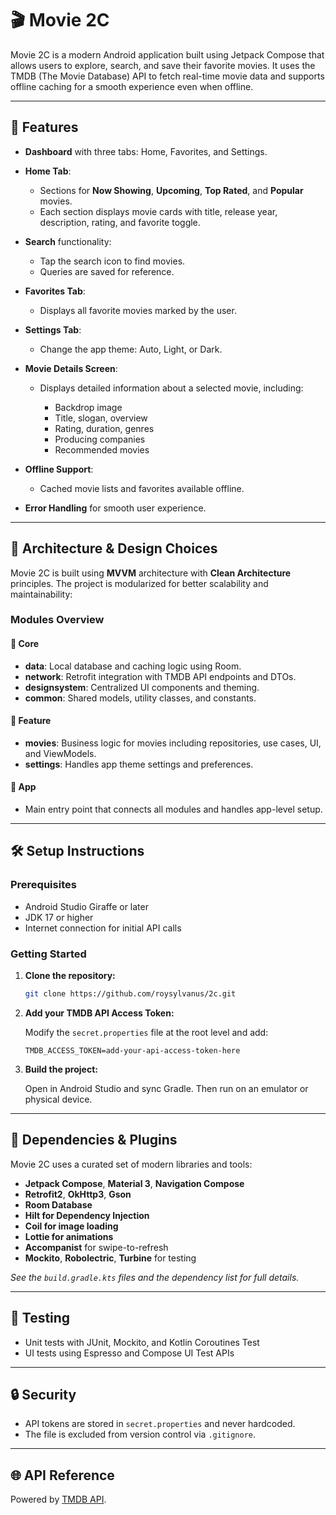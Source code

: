 # 🎬 Movie 2C

Movie 2C is a modern Android application built using Jetpack Compose that allows users to explore, search, and save their favorite movies. It uses the TMDB (The Movie Database) API to fetch real-time movie data and supports offline caching for a smooth experience even when offline.

---

## 📱 Features

* **Dashboard** with three tabs: Home, Favorites, and Settings.
* **Home Tab**:

  * Sections for **Now Showing**, **Upcoming**, **Top Rated**, and **Popular** movies.
  * Each section displays movie cards with title, release year, description, rating, and favorite toggle.
* **Search** functionality:

  * Tap the search icon to find movies.
  * Queries are saved for reference.
* **Favorites Tab**:

  * Displays all favorite movies marked by the user.
* **Settings Tab**:

  * Change the app theme: Auto, Light, or Dark.
* **Movie Details Screen**:

  * Displays detailed information about a selected movie, including:

    * Backdrop image
    * Title, slogan, overview
    * Rating, duration, genres
    * Producing companies
    * Recommended movies
* **Offline Support**:

  * Cached movie lists and favorites available offline.
* **Error Handling** for smooth user experience.

---

## 🧠 Architecture & Design Choices

Movie 2C is built using **MVVM** architecture with **Clean Architecture** principles. The project is modularized for better scalability and maintainability:

### Modules Overview

#### 🔹 Core

* **data**: Local database and caching logic using Room.
* **network**: Retrofit integration with TMDB API endpoints and DTOs.
* **designsystem**: Centralized UI components and theming.
* **common**: Shared models, utility classes, and constants.

#### 🔹 Feature

* **movies**: Business logic for movies including repositories, use cases, UI, and ViewModels.
* **settings**: Handles app theme settings and preferences.

#### 🔹 App

* Main entry point that connects all modules and handles app-level setup.

---

## 🛠️ Setup Instructions

### Prerequisites

* Android Studio Giraffe or later
* JDK 17 or higher
* Internet connection for initial API calls

### Getting Started

1. **Clone the repository:**

   ```bash
   git clone https://github.com/roysylvanus/2c.git
   ```

2. **Add your TMDB API Access Token:**

   Modify the `secret.properties` file at the root level and add:

   ```properties
   TMDB_ACCESS_TOKEN=add-your-api-access-token-here
   ```

3. **Build the project:**

   Open in Android Studio and sync Gradle. Then run on an emulator or physical device.

---

## 🔌 Dependencies & Plugins

Movie 2C uses a curated set of modern libraries and tools:

* **Jetpack Compose**, **Material 3**, **Navigation Compose**
* **Retrofit2**, **OkHttp3**, **Gson**
* **Room Database**
* **Hilt for Dependency Injection**
* **Coil for image loading**
* **Lottie for animations**
* **Accompanist** for swipe-to-refresh
* **Mockito**, **Robolectric**, **Turbine** for testing

*See the `build.gradle.kts` files and the dependency list for full details.*

---

## 🧪 Testing

* Unit tests with JUnit, Mockito, and Kotlin Coroutines Test
* UI tests using Espresso and Compose UI Test APIs

---

## 🔒 Security

* API tokens are stored in `secret.properties` and never hardcoded.
* The file is excluded from version control via `.gitignore`.

---

## 🌐 API Reference

Powered by [TMDB API](https://developer.themoviedb.org/docs/getting-started).
